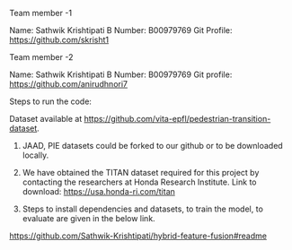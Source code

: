 Team member -1

Name: Sathwik Krishtipati
B Number: B00979769
Git Profile: https://github.com/skrisht1


Team member -2

Name: Sathwik Krishtipati
B Number: B00979769
Git profile: https://github.com/anirudhnori7


Steps to run the code:

Dataset available at https://github.com/vita-epfl/pedestrian-transition-dataset.

1. JAAD, PIE datasets could be forked to our github or to be downloaded locally. 

2. We have obtained the TITAN dataset required for this project by contacting the researchers at Honda Research Institute.
Link to download: https://usa.honda-ri.com/titan

3. Steps to install dependencies and datasets, to train the model, to evaluate are given in the below link.

https://github.com/Sathwik-Krishtipati/hybrid-feature-fusion#readme
